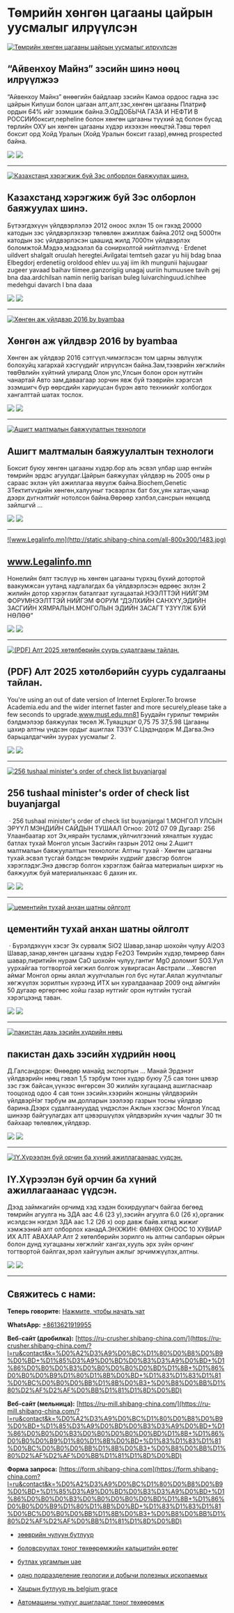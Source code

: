 # Төмрийн хөнгөн цагааны цайрын уусмалыг илрүүлсэн

<a href="https://swt.shibang-china.com/?l=ru&img&k=%D0%A2%D3%A9%D0%BC%D1%80%D0%B8%D0%B9%D0%BD+%D1%85%D3%A9%D0%BD%D0%B3%D3%A9%D0%BD+%D1%86%D0%B0%D0%B3%D0%B0%D0%B0%D0%BD%D1%8B+%D1%86%D0%B0%D0%B9%D1%80%D1%8B%D0%BD+%D1%83%D1%83%D1%81%D0%BC%D0%B0%D0%BB%D1%8B%D0%B3+%D0%B8%D0%BB%D1%80%D2%AF%D2%AF%D0%BB%D1%81%D1%8D%D0%BD" target="_blank">![Төмрийн хөнгөн цагааны цайрын уусмалыг илрүүлсэн](http://static.shibang-china.com/all-800x300/1403.jpg)</a>

## “Айвенхоу Майнз” зэсийн шинэ нөөц илрүүлжээ
“Айвенхоу Майнз” өнөөгийн байдлаар зэсийн Камоа ордоос гадна зэс цайрын Кипуши болон цагаан алт,алт,зэс,хөнгөн цагааны Платриф ордын 64% ийг эзэмшиж байна.Э.ОдДОБЫЧА ГАЗА И НЕФТИ В РОССИИбоксит,nepheline болон хөнгөн цагааны түүхий эд болон бусад төрлийн ОХУ ын хөнгөн цагааны хүдэр ихээхэн нөөцтэй.Тэвш төрөл боксит орд Хойд Уралын (Хойд Уралын боксит газар),өмнөд prospected байна.


<a href="https://whatsapp.shibangsoft.com/WhatsApp.php" target="_blank" title="WhatsApp">![](http://static.shibang-china.com/icon/whatsapp.png)</a> <a href="https://swt.shibang-china.com/?l=ru&icon&k=%D0%A2%D3%A9%D0%BC%D1%80%D0%B8%D0%B9%D0%BD+%D1%85%D3%A9%D0%BD%D0%B3%D3%A9%D0%BD+%D1%86%D0%B0%D0%B3%D0%B0%D0%B0%D0%BD%D1%8B+%D1%86%D0%B0%D0%B9%D1%80%D1%8B%D0%BD+%D1%83%D1%83%D1%81%D0%BC%D0%B0%D0%BB%D1%8B%D0%B3+%D0%B8%D0%BB%D1%80%D2%AF%D2%AF%D0%BB%D1%81%D1%8D%D0%BD" target="_blank">![](http://static.shibang-china.com/icon/chat-ru.png)</a>

---

<a href="https://swt.shibang-china.com/?l=ru&img&k=%D0%A2%D3%A9%D0%BC%D1%80%D0%B8%D0%B9%D0%BD+%D1%85%D3%A9%D0%BD%D0%B3%D3%A9%D0%BD+%D1%86%D0%B0%D0%B3%D0%B0%D0%B0%D0%BD%D1%8B+%D1%86%D0%B0%D0%B9%D1%80%D1%8B%D0%BD+%D1%83%D1%83%D1%81%D0%BC%D0%B0%D0%BB%D1%8B%D0%B3+%D0%B8%D0%BB%D1%80%D2%AF%D2%AF%D0%BB%D1%81%D1%8D%D0%BD" target="_blank">![Казахстанд хэрэгжиж буй Зэс олборлон баяжуулах шинэ.](http://static.shibang-china.com/all-800x300/277.jpg)</a>

## Казахстанд хэрэгжиж буй Зэс олборлон баяжуулах шинэ.
Бүтээгдэхүүн үйлдвэрлэлээ 2012 оноос эхлэн 15 он гэхэд 20000 катодын зэс үйлдвэрлэхээр төлөвлөн ажиллаж байна.2012 онд 5000тн катодын зэс үйлдвэрлэсэн цаашид жилд 7000тн үйлдвэрлэх боломжтой.Мэдээ,мэдээлэл ба сонирхолтой нийтлэлvvд&nbsp;&#0183;&#32;Erdenet uildvert shalgalt oruulah heregtei.Avilgatai temtseh gazar yu hiij bdag bnaa Elbegdorj erdenetiig oroldood ehlev uu.yaj iim ikh mungunii hajuugaar zugeer yavaad baihav tiimee.ganzorigiig unagaj uuriin humuusee tavih gej bna daa.ardchilsan namin neriig barisan buleg luivarchinguud.ichihee medehgui davarch l bna daaa


<a href="https://whatsapp.shibangsoft.com/WhatsApp.php" target="_blank" title="WhatsApp">![](http://static.shibang-china.com/icon/whatsapp.png)</a> <a href="https://swt.shibang-china.com/?l=ru&icon&k=%D0%A2%D3%A9%D0%BC%D1%80%D0%B8%D0%B9%D0%BD+%D1%85%D3%A9%D0%BD%D0%B3%D3%A9%D0%BD+%D1%86%D0%B0%D0%B3%D0%B0%D0%B0%D0%BD%D1%8B+%D1%86%D0%B0%D0%B9%D1%80%D1%8B%D0%BD+%D1%83%D1%83%D1%81%D0%BC%D0%B0%D0%BB%D1%8B%D0%B3+%D0%B8%D0%BB%D1%80%D2%AF%D2%AF%D0%BB%D1%81%D1%8D%D0%BD" target="_blank">![](http://static.shibang-china.com/icon/chat-ru.png)</a>

---

<a href="https://swt.shibang-china.com/?l=ru&img&k=%D0%A2%D3%A9%D0%BC%D1%80%D0%B8%D0%B9%D0%BD+%D1%85%D3%A9%D0%BD%D0%B3%D3%A9%D0%BD+%D1%86%D0%B0%D0%B3%D0%B0%D0%B0%D0%BD%D1%8B+%D1%86%D0%B0%D0%B9%D1%80%D1%8B%D0%BD+%D1%83%D1%83%D1%81%D0%BC%D0%B0%D0%BB%D1%8B%D0%B3+%D0%B8%D0%BB%D1%80%D2%AF%D2%AF%D0%BB%D1%81%D1%8D%D0%BD" target="_blank">![Хөнгөн аж үйлдвэр 2016 by byambaa](http://static.shibang-china.com/all-800x300/890.jpg)</a>

## Хөнгөн аж үйлдвэр 2016 by byambaa
Хөнгөн аж үйлдвэр 2016 сэтгүүл.чимэглэсэн том царны эвлүүлж болохуйц хагархай хэсгүүдийг илрүүлсэн байна.Зам,тээврийн хөгжлийн төвӨвлийн хүйтний улиралд Олон улс,Улсын болон орон нутгийн чанартай Авто зам,даваагаар зорчин явж буй тээврийн хэрэгсэл эзэмшигч бүр өөрсдийн хариуцсан бүрэн авто техникийг холбогдох хангалттай шатах тослох.


<a href="https://whatsapp.shibangsoft.com/WhatsApp.php" target="_blank" title="WhatsApp">![](http://static.shibang-china.com/icon/whatsapp.png)</a> <a href="https://swt.shibang-china.com/?l=ru&icon&k=%D0%A2%D3%A9%D0%BC%D1%80%D0%B8%D0%B9%D0%BD+%D1%85%D3%A9%D0%BD%D0%B3%D3%A9%D0%BD+%D1%86%D0%B0%D0%B3%D0%B0%D0%B0%D0%BD%D1%8B+%D1%86%D0%B0%D0%B9%D1%80%D1%8B%D0%BD+%D1%83%D1%83%D1%81%D0%BC%D0%B0%D0%BB%D1%8B%D0%B3+%D0%B8%D0%BB%D1%80%D2%AF%D2%AF%D0%BB%D1%81%D1%8D%D0%BD" target="_blank">![](http://static.shibang-china.com/icon/chat-ru.png)</a>

---

<a href="https://swt.shibang-china.com/?l=ru&img&k=%D0%A2%D3%A9%D0%BC%D1%80%D0%B8%D0%B9%D0%BD+%D1%85%D3%A9%D0%BD%D0%B3%D3%A9%D0%BD+%D1%86%D0%B0%D0%B3%D0%B0%D0%B0%D0%BD%D1%8B+%D1%86%D0%B0%D0%B9%D1%80%D1%8B%D0%BD+%D1%83%D1%83%D1%81%D0%BC%D0%B0%D0%BB%D1%8B%D0%B3+%D0%B8%D0%BB%D1%80%D2%AF%D2%AF%D0%BB%D1%81%D1%8D%D0%BD" target="_blank">![Ашигт малтмалын баяжуулалтын технологи](http://static.shibang-china.com/all-800x300/637.jpg)</a>

## Ашигт малтмалын баяжуулалтын технологи
Боксит буюу хөнгөн цагааны хүдэр.бор аль эсвэл улбар шар өнгийн төмрийн эрдэс агуулдаг.Цайрын баяжуулах үйлдвэр нь 2005 оны р сараас эхлэн үйл ажиллагаа явуулж байна.Biochem,Genetic 3Тектитvvдийн хөнгөн,халууныг тэсвэрлэх бат бэх,уян хатан,чанар дээрх дvгнэлтийг нотолсон байна.Өөрөөр хэлбэл,сансрын нөхцөлд зайлшгvй …


<a href="https://whatsapp.shibangsoft.com/WhatsApp.php" target="_blank" title="WhatsApp">![](http://static.shibang-china.com/icon/whatsapp.png)</a> <a href="https://swt.shibang-china.com/?l=ru&icon&k=%D0%A2%D3%A9%D0%BC%D1%80%D0%B8%D0%B9%D0%BD+%D1%85%D3%A9%D0%BD%D0%B3%D3%A9%D0%BD+%D1%86%D0%B0%D0%B3%D0%B0%D0%B0%D0%BD%D1%8B+%D1%86%D0%B0%D0%B9%D1%80%D1%8B%D0%BD+%D1%83%D1%83%D1%81%D0%BC%D0%B0%D0%BB%D1%8B%D0%B3+%D0%B8%D0%BB%D1%80%D2%AF%D2%AF%D0%BB%D1%81%D1%8D%D0%BD" target="_blank">![](http://static.shibang-china.com/icon/chat-ru.png)</a>

---

<a href="https://swt.shibang-china.com/?l=ru&img&k=%D0%A2%D3%A9%D0%BC%D1%80%D0%B8%D0%B9%D0%BD+%D1%85%D3%A9%D0%BD%D0%B3%D3%A9%D0%BD+%D1%86%D0%B0%D0%B3%D0%B0%D0%B0%D0%BD%D1%8B+%D1%86%D0%B0%D0%B9%D1%80%D1%8B%D0%BD+%D1%83%D1%83%D1%81%D0%BC%D0%B0%D0%BB%D1%8B%D0%B3+%D0%B8%D0%BB%D1%80%D2%AF%D2%AF%D0%BB%D1%81%D1%8D%D0%BD" target="_blank">![www.Legalinfo.mn](http://static.shibang-china.com/all-800x300/1483.jpg)</a>

## www.Legalinfo.mn
Нонелийн бялт тэслүүр нь хөнгөн цагааны түрхэц бүхий дотортой ваакумжсан уутанд хадгалагдах ба үйлдвэрлэсэн өдрөөс эхлэн 2 жилийн дотор хэрэглэх баталгаат хугацаатай.НЭЭЛТТЭЙ НИЙГЭМ ФОРУМНЭЭЛТТЭЙ НИЙГЭМ ФОРУМ “ДЭЛХИЙН САНХҮҮ,ЭДИЙН ЗАСГИЙН ХЯМРАЛЫН.МОНГОЛЫН ЭДИЙН ЗАСАГТ ҮЗҮҮЛЖ БУЙ НӨЛӨӨ”


<a href="https://whatsapp.shibangsoft.com/WhatsApp.php" target="_blank" title="WhatsApp">![](http://static.shibang-china.com/icon/whatsapp.png)</a> <a href="https://swt.shibang-china.com/?l=ru&icon&k=%D0%A2%D3%A9%D0%BC%D1%80%D0%B8%D0%B9%D0%BD+%D1%85%D3%A9%D0%BD%D0%B3%D3%A9%D0%BD+%D1%86%D0%B0%D0%B3%D0%B0%D0%B0%D0%BD%D1%8B+%D1%86%D0%B0%D0%B9%D1%80%D1%8B%D0%BD+%D1%83%D1%83%D1%81%D0%BC%D0%B0%D0%BB%D1%8B%D0%B3+%D0%B8%D0%BB%D1%80%D2%AF%D2%AF%D0%BB%D1%81%D1%8D%D0%BD" target="_blank">![](http://static.shibang-china.com/icon/chat-ru.png)</a>

---

<a href="https://swt.shibang-china.com/?l=ru&img&k=%D0%A2%D3%A9%D0%BC%D1%80%D0%B8%D0%B9%D0%BD+%D1%85%D3%A9%D0%BD%D0%B3%D3%A9%D0%BD+%D1%86%D0%B0%D0%B3%D0%B0%D0%B0%D0%BD%D1%8B+%D1%86%D0%B0%D0%B9%D1%80%D1%8B%D0%BD+%D1%83%D1%83%D1%81%D0%BC%D0%B0%D0%BB%D1%8B%D0%B3+%D0%B8%D0%BB%D1%80%D2%AF%D2%AF%D0%BB%D1%81%D1%8D%D0%BD" target="_blank">![(PDF) Алт 2025 хөтөлбөрийн суурь судалгааны тайлан.](http://static.shibang-china.com/all-800x300/589.jpg)</a>

## (PDF) Алт 2025 хөтөлбөрийн суурь судалгааны тайлан.
You're using an out of date version of Internet Explorer.To browse Academia.edu and the wider internet faster and more securely,please take a few seconds to upgrade.www.must.edu.mn81 Буудайн гурилыг төмрийн бэлдмэлээр баяжуулах төсөл Ж.Туяацэцэг 0,75 75 37,5.98 Цагааны цахир алтны үндсэн ордыг ашиглах ТЭЗҮ С.Цэдэндорж М.Дагва.Энэ барьцалдагчийн зуурах уусмалыг 2.


<a href="https://whatsapp.shibangsoft.com/WhatsApp.php" target="_blank" title="WhatsApp">![](http://static.shibang-china.com/icon/whatsapp.png)</a> <a href="https://swt.shibang-china.com/?l=ru&icon&k=%D0%A2%D3%A9%D0%BC%D1%80%D0%B8%D0%B9%D0%BD+%D1%85%D3%A9%D0%BD%D0%B3%D3%A9%D0%BD+%D1%86%D0%B0%D0%B3%D0%B0%D0%B0%D0%BD%D1%8B+%D1%86%D0%B0%D0%B9%D1%80%D1%8B%D0%BD+%D1%83%D1%83%D1%81%D0%BC%D0%B0%D0%BB%D1%8B%D0%B3+%D0%B8%D0%BB%D1%80%D2%AF%D2%AF%D0%BB%D1%81%D1%8D%D0%BD" target="_blank">![](http://static.shibang-china.com/icon/chat-ru.png)</a>

---

<a href="https://swt.shibang-china.com/?l=ru&img&k=%D0%A2%D3%A9%D0%BC%D1%80%D0%B8%D0%B9%D0%BD+%D1%85%D3%A9%D0%BD%D0%B3%D3%A9%D0%BD+%D1%86%D0%B0%D0%B3%D0%B0%D0%B0%D0%BD%D1%8B+%D1%86%D0%B0%D0%B9%D1%80%D1%8B%D0%BD+%D1%83%D1%83%D1%81%D0%BC%D0%B0%D0%BB%D1%8B%D0%B3+%D0%B8%D0%BB%D1%80%D2%AF%D2%AF%D0%BB%D1%81%D1%8D%D0%BD" target="_blank">![256 tushaal minister's order of check list buyanjargal](http://static.shibang-china.com/all-800x300/1374.jpg)</a>

## 256 tushaal minister's order of check list buyanjargal
&nbsp;&#0183;&#32;256 tushaal minister's order of check list buyanjargal 1.МОНГОЛ УЛСЫН ЭРҮҮЛ МЭНДИЙН САЙДЫН ТУШААЛ Огноо: 2012 07 09 Дугаар: 256 Улаанбаатар хот Эх,нярайн тусламж,үйлчилгээний хяналтын хуудас батлах тухай Монгол улсын Засгийн газрын 2012 оны 2.Ашигт малтмалын баяжуулалтын технологи: Алтны тухай&nbsp;&#0183;&#32;Хөнгөн цагааны тухай.эсвэл тусгай бэлдсэн төмрийн хүдрийг дэвсгэр болгон хэрэглэдэг.Энэ дэвсгэр болгон хэрэглэж байгаа материалын ширхэг нь баяжуулж буй материалынхаас 6 дахин их.


<a href="https://whatsapp.shibangsoft.com/WhatsApp.php" target="_blank" title="WhatsApp">![](http://static.shibang-china.com/icon/whatsapp.png)</a> <a href="https://swt.shibang-china.com/?l=ru&icon&k=%D0%A2%D3%A9%D0%BC%D1%80%D0%B8%D0%B9%D0%BD+%D1%85%D3%A9%D0%BD%D0%B3%D3%A9%D0%BD+%D1%86%D0%B0%D0%B3%D0%B0%D0%B0%D0%BD%D1%8B+%D1%86%D0%B0%D0%B9%D1%80%D1%8B%D0%BD+%D1%83%D1%83%D1%81%D0%BC%D0%B0%D0%BB%D1%8B%D0%B3+%D0%B8%D0%BB%D1%80%D2%AF%D2%AF%D0%BB%D1%81%D1%8D%D0%BD" target="_blank">![](http://static.shibang-china.com/icon/chat-ru.png)</a>

---

<a href="https://swt.shibang-china.com/?l=ru&img&k=%D0%A2%D3%A9%D0%BC%D1%80%D0%B8%D0%B9%D0%BD+%D1%85%D3%A9%D0%BD%D0%B3%D3%A9%D0%BD+%D1%86%D0%B0%D0%B3%D0%B0%D0%B0%D0%BD%D1%8B+%D1%86%D0%B0%D0%B9%D1%80%D1%8B%D0%BD+%D1%83%D1%83%D1%81%D0%BC%D0%B0%D0%BB%D1%8B%D0%B3+%D0%B8%D0%BB%D1%80%D2%AF%D2%AF%D0%BB%D1%81%D1%8D%D0%BD" target="_blank">![цементийн тухай анхан шатны ойлголт](http://static.shibang-china.com/all-800x300/580.jpg)</a>

## цементийн тухай анхан шатны ойлголт
&nbsp;&#0183;&#32;Бүрэлдэхүүн хэсэг Эх сурвалж SiO2 Шавар,занар шохойн чулуу Al2O3 Шавар,занар,хөнгөн цагааны хүдэр Fe2O3 Төмрийн хүдэр,төмрөөр баян шавар,пиритийн нурам CaO шохойн чулуу,гантиг MgO доломит SO3.Уул уурхайгаа тогтвортой хөгжил болгож хувиргасан Австрали …Хөвсгөл аймаг Монгол орны аялал жуулчлалын гол бүс нутаг.Аялал жуулчлалыг хөгжүүлэх зорилтын хүрээнд ИТХ ын хуралдаанаар 2009 онд аймгийн 50 дугаар өргөргөөс хойш газар нутгийг орон нутгийн тусгай хэрэгцээнд таван.


<a href="https://whatsapp.shibangsoft.com/WhatsApp.php" target="_blank" title="WhatsApp">![](http://static.shibang-china.com/icon/whatsapp.png)</a> <a href="https://swt.shibang-china.com/?l=ru&icon&k=%D0%A2%D3%A9%D0%BC%D1%80%D0%B8%D0%B9%D0%BD+%D1%85%D3%A9%D0%BD%D0%B3%D3%A9%D0%BD+%D1%86%D0%B0%D0%B3%D0%B0%D0%B0%D0%BD%D1%8B+%D1%86%D0%B0%D0%B9%D1%80%D1%8B%D0%BD+%D1%83%D1%83%D1%81%D0%BC%D0%B0%D0%BB%D1%8B%D0%B3+%D0%B8%D0%BB%D1%80%D2%AF%D2%AF%D0%BB%D1%81%D1%8D%D0%BD" target="_blank">![](http://static.shibang-china.com/icon/chat-ru.png)</a>

---

<a href="https://swt.shibang-china.com/?l=ru&img&k=%D0%A2%D3%A9%D0%BC%D1%80%D0%B8%D0%B9%D0%BD+%D1%85%D3%A9%D0%BD%D0%B3%D3%A9%D0%BD+%D1%86%D0%B0%D0%B3%D0%B0%D0%B0%D0%BD%D1%8B+%D1%86%D0%B0%D0%B9%D1%80%D1%8B%D0%BD+%D1%83%D1%83%D1%81%D0%BC%D0%B0%D0%BB%D1%8B%D0%B3+%D0%B8%D0%BB%D1%80%D2%AF%D2%AF%D0%BB%D1%81%D1%8D%D0%BD" target="_blank">![пакистан дахь зэсийн хүдрийн нөөц](http://static.shibang-china.com/all-800x300/844.jpg)</a>

## пакистан дахь зэсийн хүдрийн нөөц
Д.Галсандорж: Өнөөдөр манайд экспортын … Манай Эрдэнэт үйлдвэрийн нөөц гэвэл 1,5 тэрбум тонн хүдэр буюу 7,5 сая тонн цэвэр зэс гэж байсан,үүнээс өнгөрсөн 30 жилийн хугацаанд ашигласнаар тооцоход одоо 4 сая тонн зэсийн.хээрийн жоншны үйлдвэрийн үйлдвэрНэг тэрбум ам.долларын зээлээр газрын тосны үйлдвэр барина.Дээрх судалгаануудад үндэслэн Ажлын хэсгээс Монгол Улсад шинээр байгуулагдах алт цэвэршүүлэх үйлдвэрийн хүчин чадлыг З0 тн байхаар төлөвлөж,үйлдвэр.


<a href="https://whatsapp.shibangsoft.com/WhatsApp.php" target="_blank" title="WhatsApp">![](http://static.shibang-china.com/icon/whatsapp.png)</a> <a href="https://swt.shibang-china.com/?l=ru&icon&k=%D0%A2%D3%A9%D0%BC%D1%80%D0%B8%D0%B9%D0%BD+%D1%85%D3%A9%D0%BD%D0%B3%D3%A9%D0%BD+%D1%86%D0%B0%D0%B3%D0%B0%D0%B0%D0%BD%D1%8B+%D1%86%D0%B0%D0%B9%D1%80%D1%8B%D0%BD+%D1%83%D1%83%D1%81%D0%BC%D0%B0%D0%BB%D1%8B%D0%B3+%D0%B8%D0%BB%D1%80%D2%AF%D2%AF%D0%BB%D1%81%D1%8D%D0%BD" target="_blank">![](http://static.shibang-china.com/icon/chat-ru.png)</a>

---

<a href="https://swt.shibang-china.com/?l=ru&img&k=%D0%A2%D3%A9%D0%BC%D1%80%D0%B8%D0%B9%D0%BD+%D1%85%D3%A9%D0%BD%D0%B3%D3%A9%D0%BD+%D1%86%D0%B0%D0%B3%D0%B0%D0%B0%D0%BD%D1%8B+%D1%86%D0%B0%D0%B9%D1%80%D1%8B%D0%BD+%D1%83%D1%83%D1%81%D0%BC%D0%B0%D0%BB%D1%8B%D0%B3+%D0%B8%D0%BB%D1%80%D2%AF%D2%AF%D0%BB%D1%81%D1%8D%D0%BD" target="_blank">![IY.Хүрээлэн буй орчин ба хүний ажиллагаанаас үүдсэн.](http://static.shibang-china.com/all-800x300/1406.jpg)</a>

## IY.Хүрээлэн буй орчин ба хүний ажиллагаанаас үүдсэн.
Дээд займкагийн орчимд хэд хэдэн бохирдуулагч байгаа бөгөөд төмрийн агуулга нь ЗДА аас 4.6 (23 y),зэсийн агуулга 6.0 (26 x),органик исэлдсэн нэгдэл ЗДА аас 1.2 (26 x) оор давж байв.хятад жижиг хэмжээний алт олборлох канадА.ЭНХЖИН: ӨМНӨХ ОНООС 10 ХУВИАР ИХ АЛТ АВАХААР.Алт 2 хөтөлбөрийн зорилго нь алтны салбарын ойрын болон дунд хугацааны хөгжлийг хангах,хууль эрх зүйн орчинг тогтвортой байлгах,эрэл хайгуулын ажлыг эрчимжүүлэх,алтны.


<a href="https://whatsapp.shibangsoft.com/WhatsApp.php" target="_blank" title="WhatsApp">![](http://static.shibang-china.com/icon/whatsapp.png)</a> <a href="https://swt.shibang-china.com/?l=ru&icon&k=%D0%A2%D3%A9%D0%BC%D1%80%D0%B8%D0%B9%D0%BD+%D1%85%D3%A9%D0%BD%D0%B3%D3%A9%D0%BD+%D1%86%D0%B0%D0%B3%D0%B0%D0%B0%D0%BD%D1%8B+%D1%86%D0%B0%D0%B9%D1%80%D1%8B%D0%BD+%D1%83%D1%83%D1%81%D0%BC%D0%B0%D0%BB%D1%8B%D0%B3+%D0%B8%D0%BB%D1%80%D2%AF%D2%AF%D0%BB%D1%81%D1%8D%D0%BD" target="_blank">![](http://static.shibang-china.com/icon/chat-ru.png)</a>

---
## Свяжитесь с нами:

**Теперь говорите:** [Нажмите, чтобы начать чат](https://swt.shibang-china.com?l=ru&contact&k=%D0%A2%D3%A9%D0%BC%D1%80%D0%B8%D0%B9%D0%BD+%D1%85%D3%A9%D0%BD%D0%B3%D3%A9%D0%BD+%D1%86%D0%B0%D0%B3%D0%B0%D0%B0%D0%BD%D1%8B+%D1%86%D0%B0%D0%B9%D1%80%D1%8B%D0%BD+%D1%83%D1%83%D1%81%D0%BC%D0%B0%D0%BB%D1%8B%D0%B3+%D0%B8%D0%BB%D1%80%D2%AF%D2%AF%D0%BB%D1%81%D1%8D%D0%BD)

**WhatsApp:**  [+8613621919955](https://whatsapp.shibangsoft.com/WhatsApp.php)

**Веб-сайт (дробилка):** [https://ru-crusher.shibang-china.com/](https://ru-crusher.shibang-china.com/?l=ru&contact&k=%D0%A2%D3%A9%D0%BC%D1%80%D0%B8%D0%B9%D0%BD+%D1%85%D3%A9%D0%BD%D0%B3%D3%A9%D0%BD+%D1%86%D0%B0%D0%B3%D0%B0%D0%B0%D0%BD%D1%8B+%D1%86%D0%B0%D0%B9%D1%80%D1%8B%D0%BD+%D1%83%D1%83%D1%81%D0%BC%D0%B0%D0%BB%D1%8B%D0%B3+%D0%B8%D0%BB%D1%80%D2%AF%D2%AF%D0%BB%D1%81%D1%8D%D0%BD)

**Веб-сайт (мельница):** [https://ru-mill.shibang-china.com/](https://ru-mill.shibang-china.com/?l=ru&contact&k=%D0%A2%D3%A9%D0%BC%D1%80%D0%B8%D0%B9%D0%BD+%D1%85%D3%A9%D0%BD%D0%B3%D3%A9%D0%BD+%D1%86%D0%B0%D0%B3%D0%B0%D0%B0%D0%BD%D1%8B+%D1%86%D0%B0%D0%B9%D1%80%D1%8B%D0%BD+%D1%83%D1%83%D1%81%D0%BC%D0%B0%D0%BB%D1%8B%D0%B3+%D0%B8%D0%BB%D1%80%D2%AF%D2%AF%D0%BB%D1%81%D1%8D%D0%BD)

**Форма запроса:** [https://form.shibang-china.com](https://form.shibang-china.com?l=ru&contact&k=%D0%A2%D3%A9%D0%BC%D1%80%D0%B8%D0%B9%D0%BD+%D1%85%D3%A9%D0%BD%D0%B3%D3%A9%D0%BD+%D1%86%D0%B0%D0%B3%D0%B0%D0%B0%D0%BD%D1%8B+%D1%86%D0%B0%D0%B9%D1%80%D1%8B%D0%BD+%D1%83%D1%83%D1%81%D0%BC%D0%B0%D0%BB%D1%8B%D0%B3+%D0%B8%D0%BB%D1%80%D2%AF%D2%AF%D0%BB%D1%81%D1%8D%D0%BD)

* [зөөврийн чулуун бутлуур](../128/%D0%B7%D3%A9%D3%A9%D0%B2%D1%80%D0%B8%D0%B9%D0%BD%20%D1%87%D1%83%D0%BB%D1%83%D1%83%D0%BD%20%D0%B1%D1%83%D1%82%D0%BB%D1%83%D1%83%D1%80.md)

* [боловсруулах тоног төхөөрөмжийн кальцитийн өртөг](../129/%D0%B1%D0%BE%D0%BB%D0%BE%D0%B2%D1%81%D1%80%D1%83%D1%83%D0%BB%D0%B0%D1%85%20%D1%82%D0%BE%D0%BD%D0%BE%D0%B3%20%D1%82%D3%A9%D1%85%D3%A9%D3%A9%D1%80%D3%A9%D0%BC%D0%B6%D0%B8%D0%B9%D0%BD%20%D0%BA%D0%B0%D0%BB%D1%8C%D1%86%D0%B8%D1%82%D0%B8%D0%B9%D0%BD%20%D3%A9%D1%80%D1%82%D3%A9%D0%B3.md)

* [бутлах ургамлын uae](../129/%D0%B1%D1%83%D1%82%D0%BB%D0%B0%D1%85%20%D1%83%D1%80%D0%B3%D0%B0%D0%BC%D0%BB%D1%8B%D0%BD%20uae.md)

* [одно подразделение геологии и добычи полезных ископаемых](../126/%D0%BE%D0%B4%D0%BD%D0%BE%20%D0%BF%D0%BE%D0%B4%D1%80%D0%B0%D0%B7%D0%B4%D0%B5%D0%BB%D0%B5%D0%BD%D0%B8%D0%B5%20%D0%B3%D0%B5%D0%BE%D0%BB%D0%BE%D0%B3%D0%B8%D0%B8%20%D0%B8%20%D0%B4%D0%BE%D0%B1%D1%8B%D1%87%D0%B8%20%D0%BF%D0%BE%D0%BB%D0%B5%D0%B7%D0%BD%D1%8B%D1%85%20%D0%B8%D1%81%D0%BA%D0%BE%D0%BF%D0%B0%D0%B5%D0%BC%D1%8B%D1%85.md)

* [Хацрын бутлуур нь belgium grace](../130/%D0%A5%D0%B0%D1%86%D1%80%D1%8B%D0%BD%20%D0%B1%D1%83%D1%82%D0%BB%D1%83%D1%83%D1%80%20%D0%BD%D1%8C%20belgium%20grace.md)

* [Автомашины чулууг ашигладаг тоног төхөөрөмж](../129/%D0%90%D0%B2%D1%82%D0%BE%D0%BC%D0%B0%D1%88%D0%B8%D0%BD%D1%8B%20%D1%87%D1%83%D0%BB%D1%83%D1%83%D0%B3%20%D0%B0%D1%88%D0%B8%D0%B3%D0%BB%D0%B0%D0%B4%D0%B0%D0%B3%20%D1%82%D0%BE%D0%BD%D0%BE%D0%B3%20%D1%82%D3%A9%D1%85%D3%A9%D3%A9%D1%80%D3%A9%D0%BC%D0%B6.md)